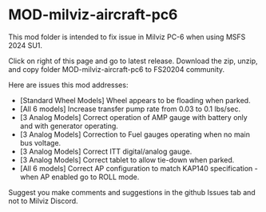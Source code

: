 # MOD-milviz-aircraft-pc6

This mod folder is intended to fix issue in Milviz PC-6 when using MSFS 2024 SU1.

Click on right of this page and go to latest release. Download the zip, unzip, and copy folder MOD-milviz-aircraft-pc6 to FS20204 community.

Here are issues this mod addresses:

* [Standard Wheel Models]  Wheel appears to be floading when parked.
* [All 6 models]  Increase transfer pump rate from 0.03 to 0.1 lbs/sec.
* [3 Analog Models] Correct operation of AMP gauge with battery only and with generator operating.
* [3 Analog Models] Correction to Fuel gauges operating when no main bus voltage.
* [3 Analog Models] Correct ITT digital/analog gauge.
* [3 Analog Models] Correct tablet to allow tie-down when parked.
* [All 6 models] Correct AP configuration to match KAP140 specification - when AP enabled go to ROLL mode.

Suggest you make comments and suggestions in the github Issues tab and not to Milviz Discord.

